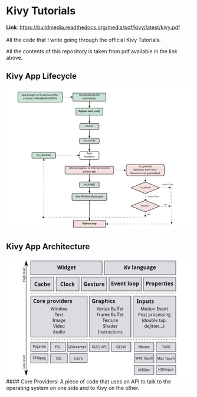 # Kivy Tutorials
**Link**: https://buildmedia.readthedocs.org/media/pdf/kivy/latest/kivy.pdf
<br>
<br>
All the code that I write going through the official Kivy Tutorials.

All the contents of this repository is taken from pdf available in the link above.

## Kivy App Lifecycle
<img src='kivy-basics/kivy-lifecycle.jpg'>

## Kivy App Architecture
<img src='kivy-basics/kivy-architecture.jpg'>
<br>
#### Core Providers:
A piece of code that uses an API to talk to the operating system on one side and to Kivy on the other.
